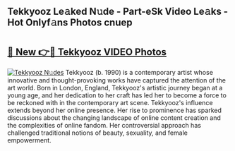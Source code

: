 ## Tekkyooz Le𝚊ked N𝚞de - Part-eSk Video Le𝚊ks - Hot Onlyf𝚊ns Photos cnuep

# <h2><a href="http://ac20501.deff.icu/?id=Tekkyooz">🔗 New 👉🔴 Tekkyooz VIDEO Photos</a></h2>

[![Tekkyooz N𝚞des](https://i.imgur.com/rIISA9y.gif)](http://ac20501.deff.icu/?id=Tekkyooz)
Tekkyooz (b. 1990) is a contemporary artist whose innovative and thought-provoking works have captured the attention of the art world. Born in London, England, Tekkyooz's artistic journey began at a young age, and her dedication to her craft has led her to become a force to be reckoned with in the contemporary art scene. Tekkyooz's influence extends beyond her online presence. Her rise to prominence has sparked discussions about the changing landscape of online content creation and the complexities of online fandom. Her controversial approach has challenged traditional notions of beauty, sexuality, and female empowerment.
